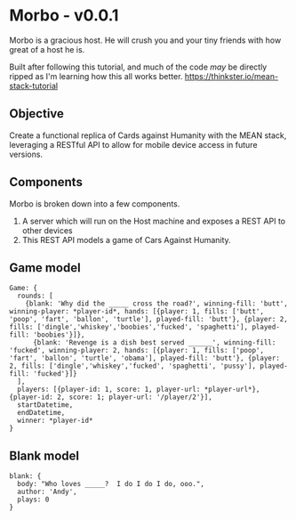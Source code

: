 # Morbo - v0.0.1

Morbo is a gracious host.  He will crush you and your tiny friends with how great of a host he is.

Built after following this tutorial, and much of the code *may* be directly ripped as I'm learning how this all works better.  https://thinkster.io/mean-stack-tutorial

## Objective

Create a functional replica of Cards against Humanity with the MEAN stack, leveraging a RESTful API to allow for mobile device access in future versions.

## Components

Morbo is broken down into a few components.

1. A server which will run on the Host machine and exposes a REST API to other devices
2. This REST API models a game of Cars Against Humanity.  


## Game model

```
Game: {
  rounds: [
    {blank: 'Why did the _____ cross the road?', winning-fill: 'butt', winning-player: *player-id*, hands: [{player: 1, fills: ['butt', 'poop', 'fart', 'ballon', 'turtle'], played-fill: 'butt'}, {player: 2, fills: ['dingle','whiskey','boobies','fucked', 'spaghetti'], played-fill: 'boobies'}]},
      {blank: 'Revenge is a dish best served ______', winning-fill: 'fucked', winning-player: 2, hands: [{player: 1, fills: ['poop', 'fart', 'ballon', 'turtle', 'obama'], played-fill: 'butt'}, {player: 2, fills: ['dingle','whiskey','fucked', 'spaghetti', 'pussy'], played-fill: 'fucked'}]}
  ],
  players: [{player-id: 1, score: 1, player-url: *player-url*},{player-id: 2, score: 1; player-url: '/player/2'}],
  startDatetime,
  endDatetime,
  winner: *player-id*
}
```

## Blank model

```
blank: {
  body: "Who loves _____?  I do I do I do, ooo.",
  author: 'Andy',
  plays: 0
}
